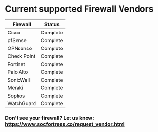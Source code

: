 # Current supported Firewall Vendors

| Firewall | Status         | 
|---------|----------------|
| Cisco | Complete | 
| pfSense | Complete    | 
| OPNsense | Complete    | 
| Check Point | Complete |
| Fortinet | Complete |
| Palo Alto | Complete |
| SonicWall | Complete |
| Meraki | Complete |
| Sophos | Complete |
| WatchGuard | Complete |

### Don't see your firewall? Let us know: https://www.socfortress.co/request_vendor.html
